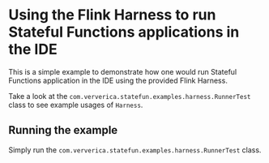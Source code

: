 # Using the Flink Harness to run Stateful Functions applications in the IDE

This is a simple example to demonstrate how one would run Stateful Functions application in the IDE using the
provided Flink Harness.

Take a look at the `com.ververica.statefun.examples.harness.RunnerTest` class to see example usages of `Harness`.

## Running the example

Simply run the `com.ververica.statefun.examples.harness.RunnerTest` class.

